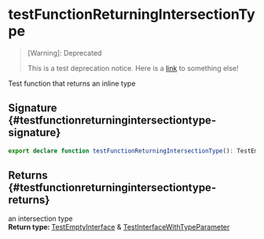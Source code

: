 # testFunctionReturningIntersectionType


> <bold> [Warning]: Deprecated </bold>
> 
> This is a test deprecation notice. Here is a [link](docs/simple-suite-test/testfunctionreturninguniontype-function) to something else!  

Test function that returns an inline type  

## Signature {#testfunctionreturningintersectiontype-signature}

```typescript
export declare function testFunctionReturningIntersectionType(): TestEmptyInterface & TestInterfaceWithTypeParameter<number>;
```

## Returns {#testfunctionreturningintersectiontype-returns}

an intersection type  
<b>Return type: </b>[TestEmptyInterface](docs/simple-suite-test/testemptyinterface-interface) & [TestInterfaceWithTypeParameter](docs/simple-suite-test/testinterfacewithtypeparameter-interface)<number>  

